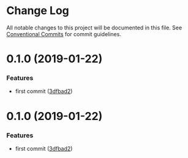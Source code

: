 # Change Log

All notable changes to this project will be documented in this file.
See [Conventional Commits](https://conventionalcommits.org) for commit guidelines.

# 0.1.0 (2019-01-22)


### Features

* first commit ([3dfbad2](https://github.com/vincentchauhk01/try-lerna-one-repo/commit/3dfbad2))





# 0.1.0 (2019-01-22)


### Features

* first commit ([3dfbad2](https://github.com/vincentchauhk01/try-lerna-one-repo/commit/3dfbad2))

